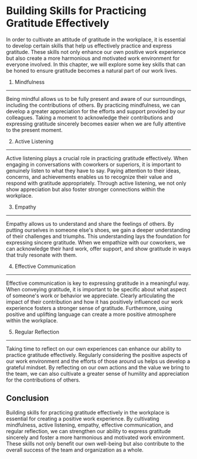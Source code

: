 Building Skills for Practicing Gratitude Effectively
====================================================

In order to cultivate an attitude of gratitude in the workplace, it is essential to develop certain skills that help us effectively practice and express gratitude. These skills not only enhance our own positive work experience but also create a more harmonious and motivated work environment for everyone involved. In this chapter, we will explore some key skills that can be honed to ensure gratitude becomes a natural part of our work lives.

1. Mindfulness
--------------

Being mindful allows us to be fully present and aware of our surroundings, including the contributions of others. By practicing mindfulness, we can develop a greater appreciation for the efforts and support provided by our colleagues. Taking a moment to acknowledge their contributions and expressing gratitude sincerely becomes easier when we are fully attentive to the present moment.

2. Active Listening
-------------------

Active listening plays a crucial role in practicing gratitude effectively. When engaging in conversations with coworkers or superiors, it is important to genuinely listen to what they have to say. Paying attention to their ideas, concerns, and achievements enables us to recognize their value and respond with gratitude appropriately. Through active listening, we not only show appreciation but also foster stronger connections within the workplace.

3. Empathy
----------

Empathy allows us to understand and share the feelings of others. By putting ourselves in someone else's shoes, we gain a deeper understanding of their challenges and triumphs. This understanding lays the foundation for expressing sincere gratitude. When we empathize with our coworkers, we can acknowledge their hard work, offer support, and show gratitude in ways that truly resonate with them.

4. Effective Communication
--------------------------

Effective communication is key to expressing gratitude in a meaningful way. When conveying gratitude, it is important to be specific about what aspect of someone's work or behavior we appreciate. Clearly articulating the impact of their contribution and how it has positively influenced our work experience fosters a stronger sense of gratitude. Furthermore, using positive and uplifting language can create a more positive atmosphere within the workplace.

5. Regular Reflection
---------------------

Taking time to reflect on our own experiences can enhance our ability to practice gratitude effectively. Regularly considering the positive aspects of our work environment and the efforts of those around us helps us develop a grateful mindset. By reflecting on our own actions and the value we bring to the team, we can also cultivate a greater sense of humility and appreciation for the contributions of others.

Conclusion
----------

Building skills for practicing gratitude effectively in the workplace is essential for creating a positive work experience. By cultivating mindfulness, active listening, empathy, effective communication, and regular reflection, we can strengthen our ability to express gratitude sincerely and foster a more harmonious and motivated work environment. These skills not only benefit our own well-being but also contribute to the overall success of the team and organization as a whole.
